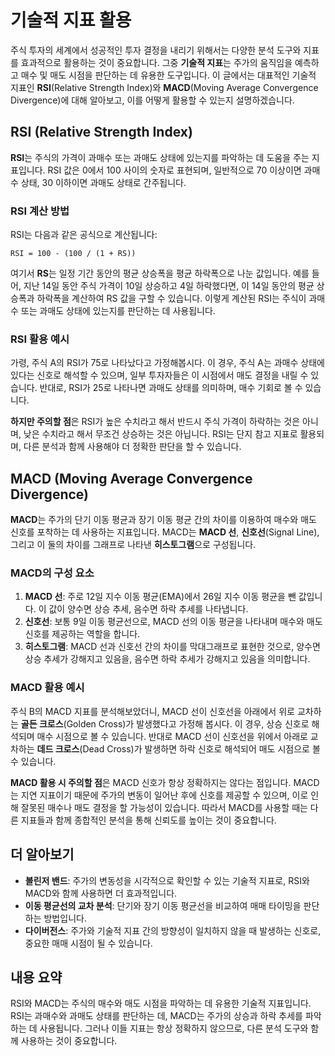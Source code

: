 # 기술적 지표 활용

주식 투자의 세계에서 성공적인 투자 결정을 내리기 위해서는 다양한 분석 도구와 지표를 효과적으로 활용하는 것이 중요합니다. 그중 **기술적 지표**는 주가의 움직임을 예측하고 매수 및 매도 시점을 판단하는 데 유용한 도구입니다. 이 글에서는 대표적인 기술적 지표인 **RSI**(Relative Strength Index)와 **MACD**(Moving Average Convergence Divergence)에 대해 알아보고, 이를 어떻게 활용할 수 있는지 설명하겠습니다.

## RSI (Relative Strength Index)

**RSI**는 주식의 가격이 과매수 또는 과매도 상태에 있는지를 파악하는 데 도움을 주는 지표입니다. RSI 값은 0에서 100 사이의 숫자로 표현되며, 일반적으로 70 이상이면 과매수 상태, 30 이하이면 과매도 상태로 간주됩니다.

### RSI 계산 방법
RSI는 다음과 같은 공식으로 계산됩니다:

```plaintext
RSI = 100 - (100 / (1 + RS))
```

여기서 **RS**는 일정 기간 동안의 평균 상승폭을 평균 하락폭으로 나눈 값입니다. 예를 들어, 지난 14일 동안 주식 가격이 10일 상승하고 4일 하락했다면, 이 14일 동안의 평균 상승폭과 하락폭을 계산하여 RS 값을 구할 수 있습니다. 이렇게 계산된 RSI는 주식이 과매수 또는 과매도 상태에 있는지를 판단하는 데 사용됩니다.

### RSI 활용 예시
가령, 주식 A의 RSI가 75로 나타났다고 가정해봅시다. 이 경우, 주식 A는 과매수 상태에 있다는 신호로 해석할 수 있으며, 일부 투자자들은 이 시점에서 매도 결정을 내릴 수 있습니다. 반대로, RSI가 25로 나타나면 과매도 상태를 의미하며, 매수 기회로 볼 수 있습니다.

**하지만 주의할 점**은 RSI가 높은 수치라고 해서 반드시 주식 가격이 하락하는 것은 아니며, 낮은 수치라고 해서 무조건 상승하는 것은 아닙니다. RSI는 단지 참고 지표로 활용되며, 다른 분석과 함께 사용해야 더 정확한 판단을 할 수 있습니다.

## MACD (Moving Average Convergence Divergence)

**MACD**는 주가의 단기 이동 평균과 장기 이동 평균 간의 차이를 이용하여 매수와 매도 신호를 포착하는 데 사용하는 지표입니다. MACD는 **MACD 선**, **신호선**(Signal Line), 그리고 이 둘의 차이를 그래프로 나타낸 **히스토그램**으로 구성됩니다.

### MACD의 구성 요소
1. **MACD 선**: 주로 12일 지수 이동 평균(EMA)에서 26일 지수 이동 평균을 뺀 값입니다. 이 값이 양수면 상승 추세, 음수면 하락 추세를 나타냅니다.
2. **신호선**: 보통 9일 이동 평균선으로, MACD 선의 이동 평균을 나타내며 매수와 매도 신호를 제공하는 역할을 합니다.
3. **히스토그램**: MACD 선과 신호선 간의 차이를 막대그래프로 표현한 것으로, 양수면 상승 추세가 강해지고 있음을, 음수면 하락 추세가 강해지고 있음을 의미합니다.

### MACD 활용 예시
주식 B의 MACD 지표를 분석해보았더니, MACD 선이 신호선을 아래에서 위로 교차하는 **골든 크로스**(Golden Cross)가 발생했다고 가정해 봅시다. 이 경우, 상승 신호로 해석되며 매수 시점으로 볼 수 있습니다. 반대로 MACD 선이 신호선을 위에서 아래로 교차하는 **데드 크로스**(Dead Cross)가 발생하면 하락 신호로 해석되어 매도 시점으로 볼 수 있습니다.

**MACD 활용 시 주의할 점**은 MACD 신호가 항상 정확하지는 않다는 점입니다. MACD는 지연 지표이기 때문에 주가의 변동이 일어난 후에 신호를 제공할 수 있으며, 이로 인해 잘못된 매수나 매도 결정을 할 가능성이 있습니다. 따라서 MACD를 사용할 때는 다른 지표들과 함께 종합적인 분석을 통해 신뢰도를 높이는 것이 중요합니다.

## 더 알아보기

- **볼린저 밴드**: 주가의 변동성을 시각적으로 확인할 수 있는 기술적 지표로, RSI와 MACD와 함께 사용하면 더 효과적입니다.
- **이동 평균선의 교차 분석**: 단기와 장기 이동 평균선을 비교하여 매매 타이밍을 판단하는 방법입니다.
- **다이버전스**: 주가와 기술적 지표 간의 방향성이 일치하지 않을 때 발생하는 신호로, 중요한 매매 시점이 될 수 있습니다.

## 내용 요약

RSI와 MACD는 주식의 매수와 매도 시점을 파악하는 데 유용한 기술적 지표입니다. RSI는 과매수와 과매도 상태를 판단하는 데, MACD는 주가의 상승과 하락 추세를 파악하는 데 사용됩니다. 그러나 이들 지표는 항상 정확하지 않으므로, 다른 분석 도구와 함께 사용하는 것이 중요합니다.